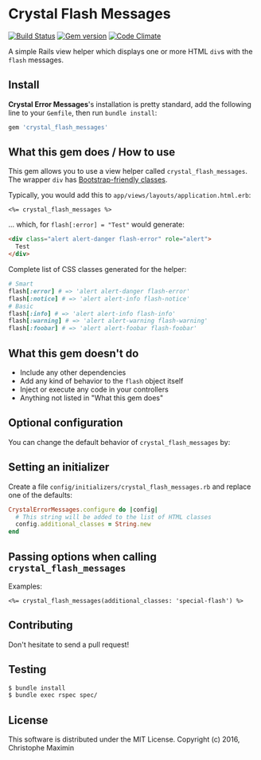 # Crystal Flash Messages

[![Build Status](https://secure.travis-ci.org/christophemaximin/crystal_flash_messages.png)](https://travis-ci.org/christophemaximin/crystal_flash_messages)
[![Gem version](https://badge.fury.io/rb/crystal_flash_messages.png)](https://rubygems.org/gems/crystal_flash_messages)
[![Code Climate](https://codeclimate.com/github/christophemaximin/crystal_flash_messages/badges/gpa.svg)](https://codeclimate.com/github/christophemaximin/crystal_flash_messages)

A simple Rails view helper which displays one or more HTML `div`s with the `flash` messages.

## Install

**Crystal Error Messages**'s installation is pretty standard, add the following line to your `Gemfile`, then run `bundle install`:

```rb
gem 'crystal_flash_messages'
```

## What this gem does / How to use

This gem allows you to use a view helper called `crystal_flash_messages`.  
The wrapper `div` has [Bootstrap-friendly classes](http://getbootstrap.com/components/#alerts).  

Typically, you would add this to `app/views/layouts/application.html.erb`: 

```erb
<%= crystal_flash_messages %>
```

... which, for `flash[:error] = "Test"` would generate:

```html
<div class="alert alert-danger flash-error" role="alert">
  Test
</div>
```

Complete list of CSS classes generated for the helper:

```rb
# Smart
flash[:error] # => 'alert alert-danger flash-error'
flash[:notice] # => 'alert alert-info flash-notice'
# Basic
flash[:info] # => 'alert alert-info flash-info'
flash[:warning] # => 'alert alert-warning flash-warning'
flash[:foobar] # => 'alert alert-foobar flash-foobar'
```

## What this gem doesn't do

* Include any other dependencies
* Add any kind of behavior to the `flash` object itself
* Inject or execute any code in your controllers
* Anything not listed in "What this gem does"

## Optional configuration

You can change the default behavior of `crystal_flash_messages` by:

## Setting an initializer

Create a file `config/initializers/crystal_flash_messages.rb` and replace one of the defaults:

```rb
CrystalErrorMessages.configure do |config|
  # This string will be added to the list of HTML classes
  config.additional_classes = String.new
end
```

## Passing options when calling `crystal_flash_messages`

Examples:

```erb
<%= crystal_flash_messages(additional_classes: 'special-flash') %>
```

## Contributing

Don't hesitate to send a pull request!

## Testing

```sh
$ bundle install
$ bundle exec rspec spec/
```

## License

This software is distributed under the MIT License. Copyright (c) 2016, Christophe Maximin
